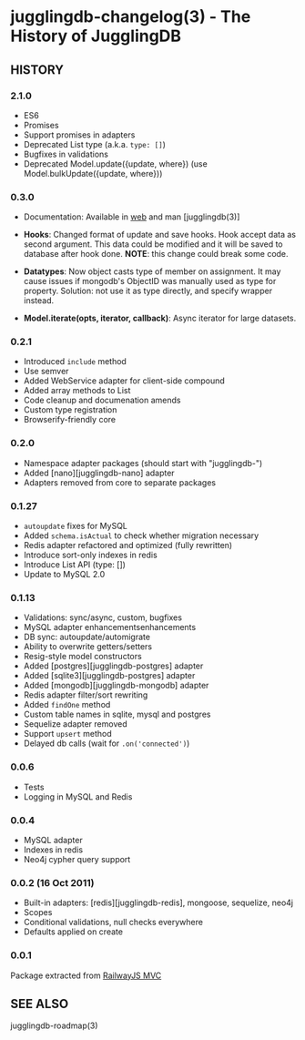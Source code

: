 jugglingdb-changelog(3) - The History of JugglingDB
===================================================

## HISTORY

### 2.1.0

* ES6
* Promises
* Support promises in adapters
* Deprecated List type (a.k.a. `type: []`)
* Bugfixes in validations
* Deprecated Model.update({update, where}) (use Model.bulkUpdate({update, where}))

### 0.3.0

* Documentation:
  Available in [web](http://1602.github.io/jugglingdb/) and man [jugglingdb(3)]

* **Hooks**:
  Changed format of update and save hooks. Hook accept data as second argument.
  This data could be modified and it will be saved to database after hook done.
  **NOTE**: this change could break some code.

* **Datatypes**:
  Now object casts type of member on assignment. It may cause issues if
  mongodb's ObjectID was manually used as type for property. Solution: not use
  it as type directly, and specify wrapper instead.

* **Model.iterate(opts, iterator, callback)**:
  Async iterator for large datasets.

### 0.2.1

* Introduced `include` method
* Use semver
* Added WebService adapter for client-side compound
* Added array methods to List
* Code cleanup and documenation amends
* Custom type registration
* Browserify-friendly core

### 0.2.0

* Namespace adapter packages (should start with "jugglingdb-")
* Added [nano][jugglingdb-nano] adapter
* Adapters removed from core to separate packages

### 0.1.27

* `autoupdate` fixes for MySQL
* Added `schema.isActual` to check whether migration necessary
* Redis adapter refactored and optimized (fully rewritten)
* Introduce sort-only indexes in redis
* Introduce List API (type: [])
* Update to MySQL 2.0

### 0.1.13

* Validations: sync/async, custom, bugfixes
* MySQL adapter enhancementsenhancements
* DB sync: autoupdate/automigrate
* Ability to overwrite getters/setters
* Resig-style model constructors
* Added [postgres][jugglingdb-postgres] adapter
* Added [sqlite3][jugglingdb-postgres] adapter
* Added [mongodb][jugglingdb-mongodb] adapter
* Redis adapter filter/sort rewriting
* Added `findOne` method
* Custom table names in sqlite, mysql and postgres
* Sequelize adapter removed
* Support `upsert` method
* Delayed db calls (wait for `.on('connected')`)

### 0.0.6

* Tests
* Logging in MySQL and Redis

### 0.0.4

* MySQL adapter
* Indexes in redis
* Neo4j cypher query support

### 0.0.2 (16 Oct 2011)

* Built-in adapters: [redis][jugglingdb-redis], mongoose, sequelize, neo4j
* Scopes
* Conditional validations, null checks everywhere
* Defaults applied on create

### 0.0.1

Package extracted from [RailwayJS MVC](http://railwayjs.com)

## SEE ALSO

jugglingdb-roadmap(3)
